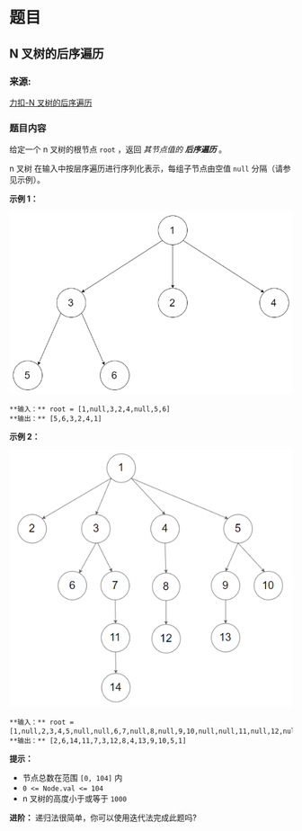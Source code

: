 # 题目

## N 叉树的后序遍历

### 来源:

[力扣-N 叉树的后序遍历](https://leetcode-cn.com/problems/n-ary-tree-postorder-traversal/)

### 题目内容

给定一个 n 叉树的根节点 `root` ，返回 _其节点值的 **后序遍历**_ 。

n 叉树 在输入中按层序遍历进行序列化表示，每组子节点由空值 `null` 分隔（请参见示例）。



**示例 1：**

![](./narytreeexample.png)

    
    
    **输入：** root = [1,null,3,2,4,null,5,6]
    **输出：** [5,6,3,2,4,1]
    

**示例 2：**

![](./sample_4_964.png)

    
    
    **输入：** root = [1,null,2,3,4,5,null,null,6,7,null,8,null,9,10,null,null,11,null,12,null,13,null,null,14]
    **输出：** [2,6,14,11,7,3,12,8,4,13,9,10,5,1]
    



**提示：**

  * 节点总数在范围 `[0, 104]` 内
  * `0 <= Node.val <= 104`
  * n 叉树的高度小于或等于 `1000`



**进阶：** 递归法很简单，你可以使用迭代法完成此题吗?

